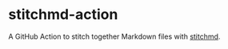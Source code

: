# stitchmd-action

A GitHub Action to stitch together Markdown files
with [stitchmd](https://github.com/abhinav/stitchmd).
